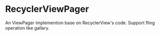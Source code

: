# RecyclerViewPager
An ViewPager implemention base on RecyclerView's code. Support fling operation like gallary.

